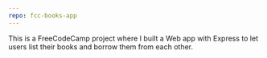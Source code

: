 ```yaml
---
repo: fcc-books-app
---
```

This is a FreeCodeCamp project where I built a Web app with Express to let users list their books and borrow them from each other.

